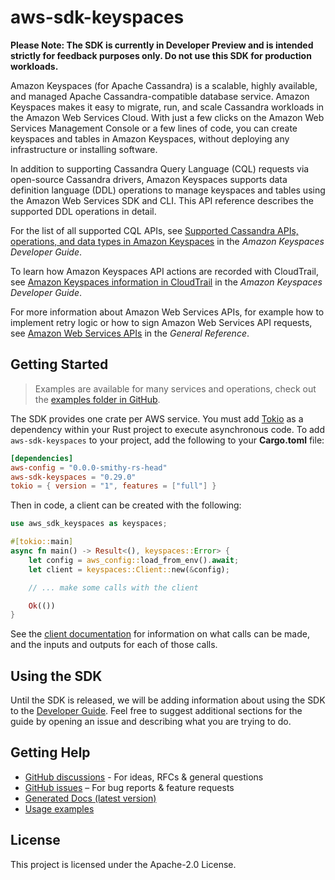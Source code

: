 # aws-sdk-keyspaces

**Please Note: The SDK is currently in Developer Preview and is intended strictly for
feedback purposes only. Do not use this SDK for production workloads.**

Amazon Keyspaces (for Apache Cassandra) is a scalable, highly available, and managed Apache Cassandra-compatible database service. Amazon Keyspaces makes it easy to migrate, run, and scale Cassandra workloads in the Amazon Web Services Cloud. With just a few clicks on the Amazon Web Services Management Console or a few lines of code, you can create keyspaces and tables in Amazon Keyspaces, without deploying any infrastructure or installing software.

In addition to supporting Cassandra Query Language (CQL) requests via open-source Cassandra drivers, Amazon Keyspaces supports data definition language (DDL) operations to manage keyspaces and tables using the Amazon Web Services SDK and CLI. This API reference describes the supported DDL operations in detail.

For the list of all supported CQL APIs, see [Supported Cassandra APIs, operations, and data types in Amazon Keyspaces](https://docs.aws.amazon.com/keyspaces/latest/devguide/cassandra-apis.html) in the _Amazon Keyspaces Developer Guide_.

To learn how Amazon Keyspaces API actions are recorded with CloudTrail, see [Amazon Keyspaces information in CloudTrail](https://docs.aws.amazon.com/keyspaces/latest/devguide/logging-using-cloudtrail.html#service-name-info-in-cloudtrail) in the _Amazon Keyspaces Developer Guide_.

For more information about Amazon Web Services APIs, for example how to implement retry logic or how to sign Amazon Web Services API requests, see [Amazon Web Services APIs](https://docs.aws.amazon.com/general/latest/gr/aws-apis.html) in the _General Reference_.

## Getting Started

> Examples are available for many services and operations, check out the
> [examples folder in GitHub](https://github.com/awslabs/aws-sdk-rust/tree/main/examples).

The SDK provides one crate per AWS service. You must add [Tokio](https://crates.io/crates/tokio)
as a dependency within your Rust project to execute asynchronous code. To add `aws-sdk-keyspaces` to
your project, add the following to your **Cargo.toml** file:

```toml
[dependencies]
aws-config = "0.0.0-smithy-rs-head"
aws-sdk-keyspaces = "0.29.0"
tokio = { version = "1", features = ["full"] }
```

Then in code, a client can be created with the following:

```rust
use aws_sdk_keyspaces as keyspaces;

#[tokio::main]
async fn main() -> Result<(), keyspaces::Error> {
    let config = aws_config::load_from_env().await;
    let client = keyspaces::Client::new(&config);

    // ... make some calls with the client

    Ok(())
}
```

See the [client documentation](https://docs.rs/aws-sdk-keyspaces/latest/aws_sdk_keyspaces/client/struct.Client.html)
for information on what calls can be made, and the inputs and outputs for each of those calls.

## Using the SDK

Until the SDK is released, we will be adding information about using the SDK to the
[Developer Guide](https://docs.aws.amazon.com/sdk-for-rust/latest/dg/welcome.html). Feel free to suggest
additional sections for the guide by opening an issue and describing what you are trying to do.

## Getting Help

* [GitHub discussions](https://github.com/awslabs/aws-sdk-rust/discussions) - For ideas, RFCs & general questions
* [GitHub issues](https://github.com/awslabs/aws-sdk-rust/issues/new/choose) – For bug reports & feature requests
* [Generated Docs (latest version)](https://awslabs.github.io/aws-sdk-rust/)
* [Usage examples](https://github.com/awslabs/aws-sdk-rust/tree/main/examples)

## License

This project is licensed under the Apache-2.0 License.

